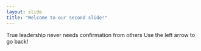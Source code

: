 ```yaml
---
layout: slide
title: "Welcome to our second slide!"
---
```

True leadership never needs confirmation from others
Use the left arrow to go back!
